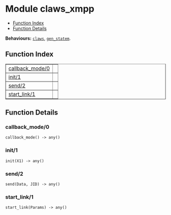 

# Module claws_xmpp #
* [Function Index](#index)
* [Function Details](#functions)

__Behaviours:__ [`claws`](claws.md), [`gen_statem`](gen_statem.md).

<a name="index"></a>

## Function Index ##


<table width="100%" border="1" cellspacing="0" cellpadding="2" summary="function index"><tr><td valign="top"><a href="#callback_mode-0">callback_mode/0</a></td><td></td></tr><tr><td valign="top"><a href="#init-1">init/1</a></td><td></td></tr><tr><td valign="top"><a href="#send-2">send/2</a></td><td></td></tr><tr><td valign="top"><a href="#start_link-1">start_link/1</a></td><td></td></tr></table>


<a name="functions"></a>

## Function Details ##

<a name="callback_mode-0"></a>

### callback_mode/0 ###

`callback_mode() -> any()`

<a name="init-1"></a>

### init/1 ###

`init(X1) -> any()`

<a name="send-2"></a>

### send/2 ###

`send(Data, JID) -> any()`

<a name="start_link-1"></a>

### start_link/1 ###

`start_link(Params) -> any()`

